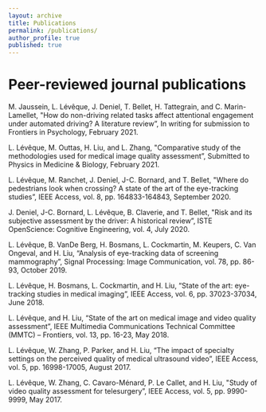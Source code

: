 ```yaml
---
layout: archive
title: Publications
permalink: /publications/
author_profile: true
published: true
---
```

Peer-reviewed journal publications
===


M. Jaussein, L. Lévêque, J. Deniel, T. Bellet, H. Tattegrain, and C. Marin-Lamellet, "How do non-driving related tasks affect attentional engagement under automated driving? A literature review”, In writing for submission to Frontiers in Psychology, February 2021.

L. Lévêque, M. Outtas, H. Liu, and L. Zhang, "Comparative study of the methodologies used for medical image quality assessment”, Submitted to Physics in Medicine & Biology, February 2021.

L. Lévêque, M. Ranchet, J. Deniel, J-C. Bornard, and T. Bellet, "Where do pedestrians look when crossing? A state of the art of the eye-tracking studies”, IEEE Access, vol. 8, pp. 164833-164843, September 2020.

J. Deniel, J-C. Bornard, L. Lévêque, B. Claverie, and T. Bellet, "Risk and its subjective assessment by the driver: A historical review”, ISTE OpenScience: Cognitive Engineering, vol. 4, July 2020.

L. Lévêque, B. VanDe Berg, H. Bosmans, L. Cockmartin, M. Keupers, C. Van Ongeval, and H. Liu, “Analysis of eye-tracking data of screening mammography”, Signal Processing: Image Communication, vol. 78, pp. 86-93, October 2019.

L. Lévêque, H. Bosmans, L. Cockmartin, and H. Liu, “State of the art: eye-tracking studies in medical imaging”, IEEE Access, vol. 6, pp. 37023-37034, June 2018.

L. Lévêque, and H. Liu, “State of the art on medical image and video quality assessment”, IEEE Multimedia Communications Technical Committee (MMTC) – Frontiers, vol. 13, pp. 16-23, May 2018.

L. Lévêque, W. Zhang, P. Parker, and H. Liu, “The impact of specialty settings on the perceived quality of medical ultrasound video”, IEEE Access, vol. 5, pp. 16998-17005, August 2017.

L. Lévêque, W. Zhang, C. Cavaro-Ménard, P. Le Callet, and H. Liu, "Study of video quality assessment for telesurgery”, IEEE Access, vol. 5, pp. 9990-9999, May 2017.

